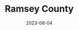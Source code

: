 ---
title: "Ramsey County"
cc-type: county
borders:
  - Hennepin County
  - Washington County
  - incomplete list
date: 2023-08-04
hashtag: ramsey-county
state: Minnesota
tags:
  - county
---